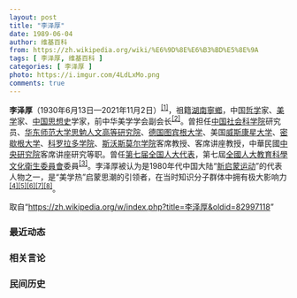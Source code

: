 ```yaml
---
layout: post
title: "李泽厚"
date: 1989-06-04
author: 维基百科
from: https://zh.wikipedia.org/wiki/%E6%9D%8E%E6%B3%BD%E5%8E%9A
tags: [ 李泽厚, 维基百科 ]
categories: [ 李泽厚 ]
photo: https://i.imgur.com/4LdLxMo.png
comments: true
---
```

<div class="mw-content-ltr mw-parser-output" lang="zh" dir="ltr"><div id="noteTA-61550cc7" class="noteTA"><div class="noteTA-group"><div data-noteta-group-source="module" data-noteta-group="USState"></div></div></div>
<style data-mw-deduplicate="TemplateStyles:r83205591">.mw-parser-output .infobox-subbox{padding:0;border:none;margin:-3px;width:auto;min-width:100%;font-size:100%;clear:none;float:none;background-color:transparent}.mw-parser-output .infobox-3cols-child{margin:auto}.mw-parser-output .infobox .navbar{font-size:100%}body.skin-minerva .mw-parser-output .infobox-header,body.skin-minerva .mw-parser-output .infobox-subheader,body.skin-minerva .mw-parser-output .infobox-above,body.skin-minerva .mw-parser-output .infobox-title,body.skin-minerva .mw-parser-output .infobox-image,body.skin-minerva .mw-parser-output .infobox-full-data,body.skin-minerva .mw-parser-output .infobox-below{text-align:center}html.skin-theme-clientpref-night .mw-parser-output .infobox-full-data:not(.notheme)>div:not(.notheme)[style]{background:#1f1f23!important;color:#f8f9fa}@media(prefers-color-scheme:dark){html.skin-theme-clientpref-os .mw-parser-output .infobox-full-data:not(.notheme) div:not(.notheme){background:#1f1f23!important;color:#f8f9fa}}html.skin-theme-clientpref-night .mw-parser-output .infobox td div:not(.notheme)[style]{background:transparent!important;color:var(--color-base,#202122)}@media(prefers-color-scheme:dark){html.skin-theme-clientpref-os .mw-parser-output .infobox td div:not(.notheme)[style]{background:transparent!important;color:var(--color-base,#202122)}}html.skin-theme-clientpref-night .mw-parser-output .infobox td div.NavHead:not(.notheme)[style]{background:transparent!important}@media(prefers-color-scheme:dark){html.skin-theme-clientpref-os .mw-parser-output .infobox td div.NavHead:not(.notheme)[style]{background:transparent!important}}@media(min-width:640px){body.skin--responsive .mw-parser-output .infobox-table{display:table!important}body.skin--responsive .mw-parser-output .infobox-table>caption{display:table-caption!important}body.skin--responsive .mw-parser-output .infobox-table>tbody{display:table-row-group}body.skin--responsive .mw-parser-output .infobox-table tr{display:table-row!important}body.skin--responsive .mw-parser-output .infobox-table th,body.skin--responsive .mw-parser-output .infobox-table td{padding-left:inherit;padding-right:inherit}}</style>
<p><b>李泽厚</b>（1930年6月13日—2021年11月2日）<sup id="cite_ref-1" class="reference"><a href="#cite_note-1">[1]</a></sup>，祖籍<a href="/wiki/%E6%B9%96%E5%8D%97%E7%9C%81" title="湖南省">湖南</a><a href="/wiki/%E5%AE%81%E4%B9%A1%E5%B8%82" title="宁乡市">寧鄉</a>，中国<a href="/wiki/%E5%93%B2%E5%AD%A6" title="哲学">哲学</a>家、<a href="/wiki/%E7%BE%8E%E5%AD%A6" title="美学">美学</a>家、<a href="/wiki/%E4%B8%AD%E5%9B%BD%E6%80%9D%E6%83%B3%E5%8F%B2" title="中国思想史">中国思想史</a>学家，前中华美学学会副会长<sup id="cite_ref-2" class="reference"><a href="#cite_note-2">[2]</a></sup>。曾担任<a href="/wiki/%E4%B8%AD%E5%9B%BD%E7%A4%BE%E4%BC%9A%E7%A7%91%E5%AD%A6%E9%99%A2" title="中国社会科学院">中国社会科学院</a>研究员、<a href="/wiki/%E5%8D%8E%E4%B8%9C%E5%B8%88%E8%8C%83%E5%A4%A7%E5%AD%A6" title="华东师范大学">华东师范大学</a><a href="/wiki/%E6%80%9D%E5%8B%89%E4%BA%BA%E6%96%87%E9%AB%98%E7%AD%89%E7%A0%94%E7%A9%B6%E9%99%A2" title="思勉人文高等研究院">思勉人文高等研究院</a>、<a href="/wiki/%E5%BE%B7%E5%9B%BD" title="德国">德国</a><a href="/wiki/%E5%9B%BE%E5%AE%BE%E6%A0%B9%E5%A4%A7%E5%AD%A6" class="mw-redirect" title="图宾根大学">图宾根大学</a>、美国<a href="/wiki/%E5%A8%81%E6%96%AF%E5%BA%B7%E6%98%9F%E5%A4%A7%E5%AD%A6" title="威斯康星大学">威斯康星大学</a>、<a href="/wiki/%E5%AF%86%E6%AD%87%E6%A0%B9%E5%A4%A7%E5%AD%A6" class="mw-redirect" title="密歇根大学">密歇根大学</a>、<a href="/wiki/%E7%A7%91%E7%BE%85%E6%8B%89%E5%A4%9A%E5%AD%B8%E9%99%A2" title="科羅拉多學院">科罗拉多学院</a>、<a href="/wiki/%E6%96%AF%E6%B2%83%E6%96%AF%E8%8E%AB%E7%88%BE%E5%AD%B8%E9%99%A2" title="斯沃斯莫爾學院">斯沃斯莫尔学院</a>客席教授、客席讲座教授，中華民國<a href="/wiki/%E4%B8%AD%E5%A4%AE%E7%A0%94%E7%A9%B6%E9%99%A2" title="中央研究院">中央研究院</a>客席讲座研究等职。曾任<a href="/wiki/%E7%AC%AC%E4%B8%83%E5%B1%8A%E5%85%A8%E5%9B%BD%E4%BA%BA%E5%A4%A7%E4%BB%A3%E8%A1%A8" class="mw-redirect" title="第七届全国人大代表">第七届全国人大代表</a>，第七屆<a href="/wiki/%E5%85%A8%E5%9B%BD%E4%BA%BA%E5%A4%A7%E6%95%99%E8%82%B2%E7%A7%91%E5%AD%A6%E6%96%87%E5%8C%96%E5%8D%AB%E7%94%9F%E5%A7%94%E5%91%98%E4%BC%9A" class="mw-redirect" title="全国人大教育科学文化卫生委员会">全國人大教育科學文化衛生委員會</a>委員<sup id="cite_ref-3" class="reference"><a href="#cite_note-3">[3]</a></sup>。李泽厚被认为是1980年代中国大陆“<a href="/wiki/%E6%96%B0%E5%90%AF%E8%92%99%E8%BF%90%E5%8A%A8" class="mw-redirect" title="新启蒙运动">新启蒙运动</a>”的代表人物之一，是“美学热”启蒙思潮的引领者，在当时知识分子群体中拥有极大影响力<sup id="cite_ref-:13_4-0" class="reference"><a href="#cite_note-:13-4">[4]</a></sup><sup id="cite_ref-:33_5-0" class="reference"><a href="#cite_note-:33-5">[5]</a></sup><sup id="cite_ref-:1_6-0" class="reference"><a href="#cite_note-:1-6">[6]</a></sup><sup id="cite_ref-:0_7-0" class="reference"><a href="#cite_note-:0-7">[7]</a></sup><sup id="cite_ref-:50_8-0" class="reference"><a href="#cite_note-:50-8">[8]</a></sup>。
</p>
<meta property="mw:PageProp/toc">
</div><!--esi <esi:include src="/esitest-fa8a495983347898/content" /> --><noscript><img src="https://login.wikimedia.org/wiki/Special:CentralAutoLogin/start?type=1x1" alt="" width="1" height="1" style="border: none; position: absolute;"></noscript>
<div class="printfooter" data-nosnippet="">取自“<a dir="ltr" href="https://zh.wikipedia.org/w/index.php?title=李泽厚&amp;oldid=82997118">https://zh.wikipedia.org/w/index.php?title=李泽厚&amp;oldid=82997118</a>”</div><div id="recent-news"><h3>最近动态</h3><ul></ul></div><div id="open-opinion"><h3>相关言论</h3><ul></ul></div><div id="mjls-record"><h3>民间历史</h3><ul></ul></div>